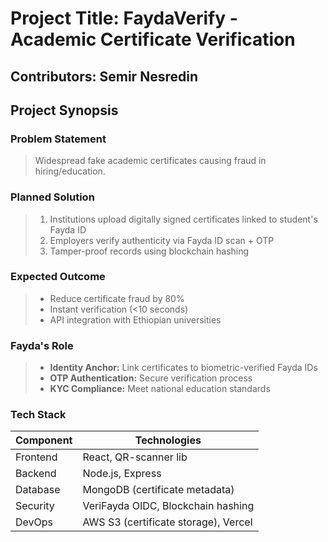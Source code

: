# Project Title: FaydaVerify - Academic Certificate Verification  
## Contributors: Semir Nesredin  

## Project Synopsis  
### Problem Statement  
> Widespread fake academic certificates causing fraud in hiring/education.  

### Planned Solution  
> 1. Institutions upload digitally signed certificates linked to student's Fayda ID  
> 2. Employers verify authenticity via Fayda ID scan + OTP  
> 3. Tamper-proof records using blockchain hashing  

### Expected Outcome  
> - Reduce certificate fraud by 80%  
> - Instant verification (<10 seconds)  
> - API integration with Ethiopian universities  

### Fayda's Role  
> - **Identity Anchor:** Link certificates to biometric-verified Fayda IDs  
> - **OTP Authentication:** Secure verification process  
> - **KYC Compliance:** Meet national education standards  

### Tech Stack  
| Component | Technologies |  
|-----------|--------------|  
| Frontend  | React, QR-scanner lib |  
| Backend   | Node.js, Express |  
| Database  | MongoDB (certificate metadata) |  
| Security  | VeriFayda OIDC, Blockchain hashing |  
| DevOps    | AWS S3 (certificate storage), Vercel |  

